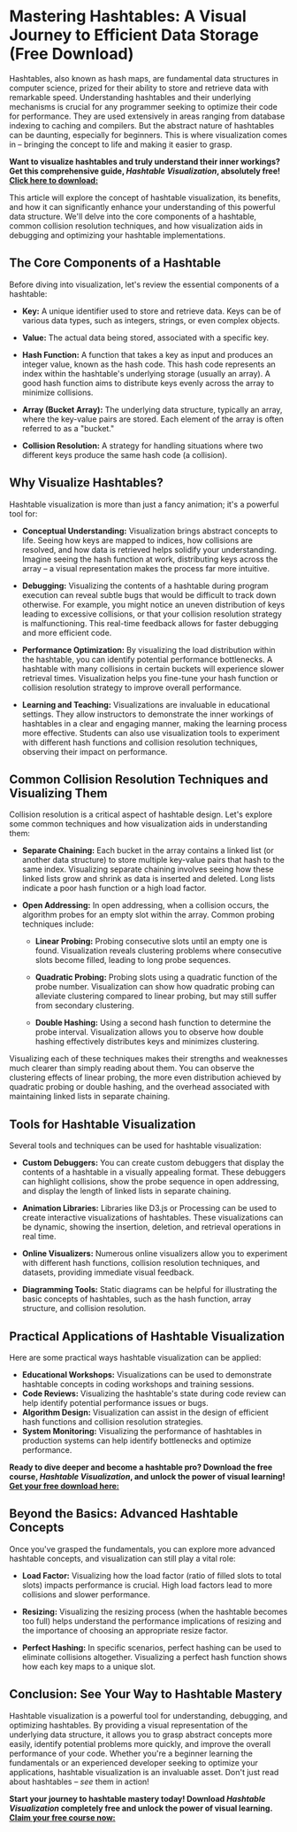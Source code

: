 # Mastering Hashtables: A Visual Journey to Efficient Data Storage (Free Download)

Hashtables, also known as hash maps, are fundamental data structures in computer science, prized for their ability to store and retrieve data with remarkable speed. Understanding hashtables and their underlying mechanisms is crucial for any programmer seeking to optimize their code for performance. They are used extensively in areas ranging from database indexing to caching and compilers. But the abstract nature of hashtables can be daunting, especially for beginners. This is where visualization comes in – bringing the concept to life and making it easier to grasp.

**Want to visualize hashtables and truly understand their inner workings? Get this comprehensive guide, *Hashtable Visualization*, absolutely free!** [**Click here to download:**](https://udemywork.com/hashtable-visualization)

This article will explore the concept of hashtable visualization, its benefits, and how it can significantly enhance your understanding of this powerful data structure. We'll delve into the core components of a hashtable, common collision resolution techniques, and how visualization aids in debugging and optimizing your hashtable implementations.

## The Core Components of a Hashtable

Before diving into visualization, let's review the essential components of a hashtable:

*   **Key:** A unique identifier used to store and retrieve data. Keys can be of various data types, such as integers, strings, or even complex objects.

*   **Value:** The actual data being stored, associated with a specific key.

*   **Hash Function:** A function that takes a key as input and produces an integer value, known as the hash code. This hash code represents an index within the hashtable's underlying storage (usually an array).  A good hash function aims to distribute keys evenly across the array to minimize collisions.

*   **Array (Bucket Array):** The underlying data structure, typically an array, where the key-value pairs are stored. Each element of the array is often referred to as a "bucket."

*   **Collision Resolution:**  A strategy for handling situations where two different keys produce the same hash code (a collision).

## Why Visualize Hashtables?

Hashtable visualization is more than just a fancy animation; it's a powerful tool for:

*   **Conceptual Understanding:** Visualization brings abstract concepts to life.  Seeing how keys are mapped to indices, how collisions are resolved, and how data is retrieved helps solidify your understanding. Imagine seeing the hash function at work, distributing keys across the array – a visual representation makes the process far more intuitive.

*   **Debugging:** Visualizing the contents of a hashtable during program execution can reveal subtle bugs that would be difficult to track down otherwise.  For example, you might notice an uneven distribution of keys leading to excessive collisions, or that your collision resolution strategy is malfunctioning.  This real-time feedback allows for faster debugging and more efficient code.

*   **Performance Optimization:** By visualizing the load distribution within the hashtable, you can identify potential performance bottlenecks.  A hashtable with many collisions in certain buckets will experience slower retrieval times. Visualization helps you fine-tune your hash function or collision resolution strategy to improve overall performance.

*   **Learning and Teaching:**  Visualizations are invaluable in educational settings. They allow instructors to demonstrate the inner workings of hashtables in a clear and engaging manner, making the learning process more effective. Students can also use visualization tools to experiment with different hash functions and collision resolution techniques, observing their impact on performance.

## Common Collision Resolution Techniques and Visualizing Them

Collision resolution is a critical aspect of hashtable design. Let's explore some common techniques and how visualization aids in understanding them:

*   **Separate Chaining:**  Each bucket in the array contains a linked list (or another data structure) to store multiple key-value pairs that hash to the same index. Visualizing separate chaining involves seeing how these linked lists grow and shrink as data is inserted and deleted. Long lists indicate a poor hash function or a high load factor.

*   **Open Addressing:** In open addressing, when a collision occurs, the algorithm probes for an empty slot within the array.  Common probing techniques include:

    *   **Linear Probing:**  Probing consecutive slots until an empty one is found. Visualization reveals clustering problems where consecutive slots become filled, leading to long probe sequences.

    *   **Quadratic Probing:** Probing slots using a quadratic function of the probe number. Visualization can show how quadratic probing can alleviate clustering compared to linear probing, but may still suffer from secondary clustering.

    *   **Double Hashing:** Using a second hash function to determine the probe interval. Visualization allows you to observe how double hashing effectively distributes keys and minimizes clustering.

Visualizing each of these techniques makes their strengths and weaknesses much clearer than simply reading about them. You can observe the clustering effects of linear probing, the more even distribution achieved by quadratic probing or double hashing, and the overhead associated with maintaining linked lists in separate chaining.

## Tools for Hashtable Visualization

Several tools and techniques can be used for hashtable visualization:

*   **Custom Debuggers:**  You can create custom debuggers that display the contents of a hashtable in a visually appealing format. These debuggers can highlight collisions, show the probe sequence in open addressing, and display the length of linked lists in separate chaining.

*   **Animation Libraries:** Libraries like D3.js or Processing can be used to create interactive visualizations of hashtables. These visualizations can be dynamic, showing the insertion, deletion, and retrieval operations in real time.

*   **Online Visualizers:** Numerous online visualizers allow you to experiment with different hash functions, collision resolution techniques, and datasets, providing immediate visual feedback.

*   **Diagramming Tools:** Static diagrams can be helpful for illustrating the basic concepts of hashtables, such as the hash function, array structure, and collision resolution.

## Practical Applications of Hashtable Visualization

Here are some practical ways hashtable visualization can be applied:

*   **Educational Workshops:**  Visualizations can be used to demonstrate hashtable concepts in coding workshops and training sessions.
*   **Code Reviews:** Visualizing the hashtable's state during code review can help identify potential performance issues or bugs.
*   **Algorithm Design:** Visualization can assist in the design of efficient hash functions and collision resolution strategies.
*   **System Monitoring:** Visualizing the performance of hashtables in production systems can help identify bottlenecks and optimize performance.

**Ready to dive deeper and become a hashtable pro? Download the free course, *Hashtable Visualization*, and unlock the power of visual learning!** [**Get your free download here:**](https://udemywork.com/hashtable-visualization)

## Beyond the Basics: Advanced Hashtable Concepts

Once you've grasped the fundamentals, you can explore more advanced hashtable concepts, and visualization can still play a vital role:

*   **Load Factor:** Visualizing how the load factor (ratio of filled slots to total slots) impacts performance is crucial.  High load factors lead to more collisions and slower performance.

*   **Resizing:** Visualizing the resizing process (when the hashtable becomes too full) helps understand the performance implications of resizing and the importance of choosing an appropriate resize factor.

*   **Perfect Hashing:** In specific scenarios, perfect hashing can be used to eliminate collisions altogether. Visualizing a perfect hash function shows how each key maps to a unique slot.

## Conclusion: See Your Way to Hashtable Mastery

Hashtable visualization is a powerful tool for understanding, debugging, and optimizing hashtables. By providing a visual representation of the underlying data structure, it allows you to grasp abstract concepts more easily, identify potential problems more quickly, and improve the overall performance of your code. Whether you're a beginner learning the fundamentals or an experienced developer seeking to optimize your applications, hashtable visualization is an invaluable asset. Don't just read about hashtables – *see* them in action!

**Start your journey to hashtable mastery today! Download *Hashtable Visualization* completely free and unlock the power of visual learning.** [**Claim your free course now:**](https://udemywork.com/hashtable-visualization)

